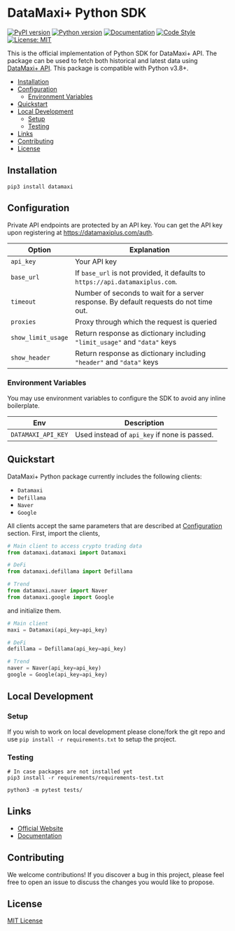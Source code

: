 # DataMaxi+ Python SDK

[![PyPI version](https://img.shields.io/pypi/v/datamaxi)](https://pypi.python.org/pypi/datamaxi)
[![Python version](https://img.shields.io/pypi/pyversions/datamaxi)](https://www.python.org/downloads/)
[![Documentation](https://img.shields.io/badge/docs-latest-blue)](https://datamaxi.readthedocs.io/en/stable/)
[![Code Style](https://img.shields.io/badge/code_style-black-black)](https://black.readthedocs.io/en/stable/)
[![License: MIT](https://img.shields.io/badge/License-MIT-yellow.svg)](https://opensource.org/licenses/MIT)

This is the official implementation of Python SDK for DataMaxi+ API.
The package can be used to fetch both historical and latest data using [DataMaxi+ API](https://docs.datamaxiplus.com/).
This package is compatible with Python v3.8+.

- [Installation](#installation)
- [Configuration](#configuration)
  - [Environment Variables](#environment-variables)
- [Quickstart](#quickstart)
- [Local Development](#local-development)
  - [Setup](#setup)
  - [Testing](#testing)
- [Links](#links)
- [Contributing](#contributing)
- [License](#license)

## Installation

```shell
pip3 install datamaxi
```

## Configuration

Private API endpoints are protected by an API key.
You can get the API key upon registering at https://datamaxiplus.com/auth.

| Option             | Explanation                                                                           |
|--------------------|---------------------------------------------------------------------------------------|
| `api_key`          | Your API key                                                                          |
| `base_url`         | If `base_url` is not provided, it defaults to `https://api.datamaxiplus.com`.         |
| `timeout`          | Number of seconds to wait for a server response. By default requests do not time out. |
| `proxies`          | Proxy through which the request is queried                                            |
| `show_limit_usage` | Return response as dictionary including `"limit_usage"` and `"data"` keys             |
| `show_header`      | Return response as dictionary including `"header"` and `"data"` keys                  |

### Environment Variables

You may use environment variables to configure the SDK to avoid any inline boilerplate.

| Env                | Description                                  |
| ------------------ | -------------------------------------------- |
| `DATAMAXI_API_KEY` | Used instead of `api_key` if none is passed. |

## Quickstart

DataMaxi+ Python package currently includes the following clients:

- `Datamaxi`
- `Defillama`
- `Naver`
- `Google`

All clients accept the same parameters that are described at [Configuration](#configuration) section.
First, import the clients,

```python
# Main client to access crypto trading data
from datamaxi.datamaxi import Datamaxi

# DeFi
from datamaxi.defillama import Defillama

# Trend
from datamaxi.naver import Naver
from datamaxi.google import Google
```

and initialize them.

```python
# Main client
maxi = Datamaxi(api_key=api_key)

# DeFi
defillama = Defillama(api_key=api_key)

# Trend
naver = Naver(api_key=api_key)
google = Google(api_key=api_key)
```

## Local Development

### Setup

If you wish to work on local development please clone/fork the git repo and use `pip install -r requirements.txt` to setup the project.

### Testing

```shell
# In case packages are not installed yet
pip3 install -r requirements/requirements-test.txt

python3 -m pytest tests/
```

## Links

- [Official Website](https://datamaxiplus.com/)
- [Documentation](https://docs.datamaxiplus.com/)

## Contributing

We welcome contributions!
If you discover a bug in this project, please feel free to open an issue to discuss the changes you would like to propose.

## License

[MIT License](LICENSE)
